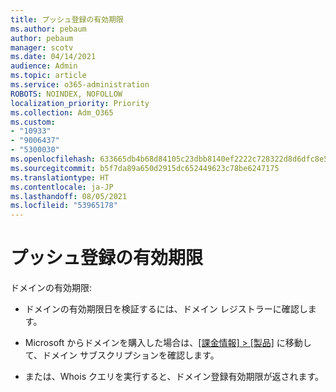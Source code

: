 ```yaml
---
title: プッシュ登録の有効期限
ms.author: pebaum
author: pebaum
manager: scotv
ms.date: 04/14/2021
audience: Admin
ms.topic: article
ms.service: o365-administration
ROBOTS: NOINDEX, NOFOLLOW
localization_priority: Priority
ms.collection: Adm_O365
ms.custom:
- "10933"
- "9006437"
- "5300030"
ms.openlocfilehash: 633665db4b68d84105c23dbb8140ef2222c728322d8d6dfc8e5488c603eea669
ms.sourcegitcommit: b5f7da89a650d2915dc652449623c78be6247175
ms.translationtype: HT
ms.contentlocale: ja-JP
ms.lasthandoff: 08/05/2021
ms.locfileid: "53965178"
---
```

# <a name="domain-registration-expiration"></a>プッシュ登録の有効期限

ドメインの有効期限: 

- ドメインの有効期限日を検証するには、ドメイン レジストラーに確認します。

- Microsoft からドメインを購入した場合は、[[課金情報] > [製品]](https://admin.microsoft.com/Adminportal/Home?source=applauncher#/subscriptions) に移動して、ドメイン サブスクリプションを確認します。

- または、Whois クエリを実行すると、ドメイン登録有効期限が返されます。